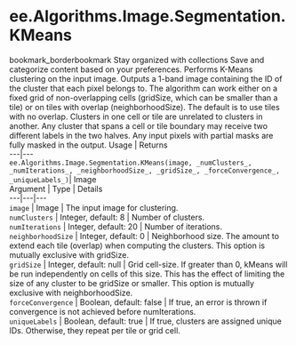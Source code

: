  
#  ee.Algorithms.Image.Segmentation.KMeans
bookmark_borderbookmark Stay organized with collections  Save and categorize content based on your preferences.
Performs K-Means clustering on the input image. Outputs a 1-band image containing the ID of the cluster that each pixel belongs to. The algorithm can work either on a fixed grid of non-overlapping cells (gridSize, which can be smaller than a tile) or on tiles with overlap (neighborhoodSize). The default is to use tiles with no overlap. Clusters in one cell or tile are unrelated to clusters in another. Any cluster that spans a cell or tile boundary may receive two different labels in the two halves. Any input pixels with partial masks are fully masked in the output.
Usage | Returns  
---|---  
`ee.Algorithms.Image.Segmentation.KMeans(image, _numClusters_, _numIterations_, _neighborhoodSize_, _gridSize_, _forceConvergence_, _uniqueLabels_)`|  Image  
Argument | Type | Details  
---|---|---  
`image` | Image | The input image for clustering.  
`numClusters` | Integer, default: 8 | Number of clusters.  
`numIterations` | Integer, default: 20 | Number of iterations.  
`neighborhoodSize` | Integer, default: 0 | Neighborhood size. The amount to extend each tile (overlap) when computing the clusters. This option is mutually exclusive with gridSize.  
`gridSize` | Integer, default: null | Grid cell-size. If greater than 0, kMeans will be run independently on cells of this size. This has the effect of limiting the size of any cluster to be gridSize or smaller. This option is mutually exclusive with neighborhoodSize.  
`forceConvergence` | Boolean, default: false | If true, an error is thrown if convergence is not achieved before numIterations.  
`uniqueLabels` | Boolean, default: true | If true, clusters are assigned unique IDs. Otherwise, they repeat per tile or grid cell.  
